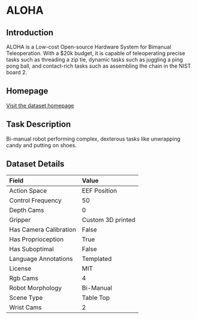 # ALOHA


## Introduction

ALOHA is a Low-cost Open-source Hardware System for Bimanual Teleoperation. With a $20k budget, it is capable of teleoperating precise tasks such as threading a zip tie, dynamic tasks such as juggling a ping pong ball, and contact-rich tasks such as assembling the chain in the NIST board 2.


## Homepage

[Visit the dataset homepage](https://tonyzhaozh.github.io/aloha/)


## Task Description

Bi-manual robot performing complex, dexterous tasks like unwrapping candy and putting on shoes.


## Dataset Details

| Field                            | Value                    |
|:---------------------------------|:-------------------------|
| Action Space                     | EEF Position           |
| Control Frequency                     | 50           |
| Depth Cams                     | 0           |
| Gripper                     | Custom 3D printed           |
| Has Camera Calibration                     | False           |
| Has Proprioception                     | True           |
| Has Suboptimal                     | False           |
| Language Annotations                     | Templated           |
| License                     | MIT           |
| Rgb Cams                     | 4           |
| Robot Morphology                     | Bi-Manual           |
| Scene Type                     | Table Top           |
| Wrist Cams                     | 2           |



